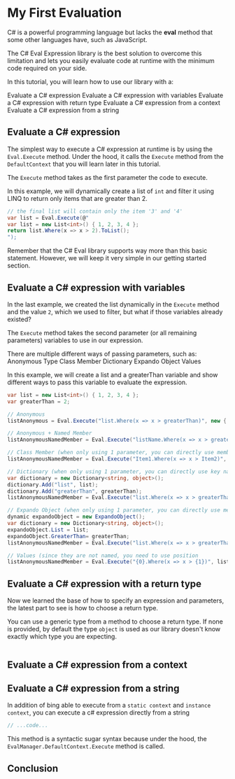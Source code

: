# My First Evaluation

C# is a powerful programming language but lacks the **eval** method that some other languages have, such as JavaScript.

The C# Eval Expression library is the best solution to overcome this limitation and lets you easily evaluate code at runtime with the minimum code required on your side.

In this tutorial, you will learn how to use our library with a:

Evaluate a C# expression
Evaluate a C# expression with variables
Evaluate a C# expression with return type
Evaluate a C# expression from a context
Evaluate a C# expression from a string

## Evaluate a C# expression

The simplest way to execute a C# expression at runtime is by using the `Eval.Execute` method. Under the hood, it calls the `Execute` method from the `DefaultContext` that you will learn later in this tutorial.

The `Execute` method takes as the first parameter the code to execute. 

In this example, we will dynamically create a list of `int` and filter it using LINQ to return only items that are greater than 2. 

```csharp
// the final list will contain only the item '3' and '4'
var list = Eval.Execute(@"
var list = new List<int>() { 1, 2, 3, 4 };
return list.Where(x => x > 2).ToList();
");
```

Remember that the C# Eval library supports way more than this basic statement. However, we will keep it very simple in our getting started section.

## Evaluate a C# expression with variables

In the last example, we created the list dynamically in the `Execute` method and the value `2`, which we used to filter, but what if those variables already existed?

The `Execute` method takes the second parameter (or all remaining parameters) variables to use in our expression.

There are multiple different ways of passing parameters, such as:
Anonymous Type
Class Member
Dictionary
Expando Object
Values

In this example, we will create a list and a greaterThan variable and show different ways to pass this variable to evaluate the expression.

```csharp
var list = new List<int>() { 1, 2, 3, 4 };
var greaterThan = 2;

// Anonymous
listAnonymous = Eval.Execute("list.Where(x => x > greaterThan)", new { list, greaterThan });

// Anonymous + Named Member
listAnonymousNamedMember = Eval.Execute("listName.Where(x => x > greaterThanName)", new { listName = list, greaterThanName = greaterThan });

// Class Member (when only using 1 parameter, you can directly use member name)
listAnonymousNamedMember = Eval.Execute("Item1.Where(x => x > Item2)", new Tuple<List<int>, int>(list, greaterThan));

// Dictionary (when only using 1 parameter, you can directly use key name)
var dictionary = new Dictionary<string, object>();
dictionary.Add("list", list);
dictionary.Add("greaterThan", greaterThan);
listAnonymousNamedMember = Eval.Execute("list.Where(x => x > greaterThan)", dictionary);

// Expando Object (when only using 1 parameter, you can directly use member name)
dynamic expandoObject = new ExpandoObject();
var dictionary = new Dictionary<string, object>();
expandoObject.List = list;
expandoObject.GreaterThan= greaterThan;
listAnonymousNamedMember = Eval.Execute("list.Where(x => x > greaterThan)", dictionary);

// Values (since they are not named, you need to use position
listAnonymousNamedMember = Eval.Execute("{0}.Where(x => x > {1})", list, greaterThan);
```

## Evaluate a C# expression with a return type

Now we learned the base of how to specify an expression and parameters, the latest part to see is how to choose a return type.

You can use a generic type from a method to choose a return type. If none is provided, by default the type `object` is used as our library doesn't know exactly which type you are expecting. 

```csharp
```

## Evaluate a C# expression from a context

## Evaluate a C# expression from a string

In addition of bing able to execute from a `static context` and `instance context`, you can execute a c# expression directly from a string

```csharp
// ...code...
```

This method is a syntactic sugar syntax because under the hood, the `EvalManager.DefaultContext.Execute` method is called.

## Conclusion